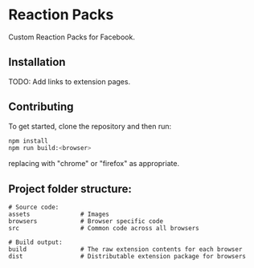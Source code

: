 # Reaction Packs

Custom Reaction Packs for Facebook.

## Installation

TODO: Add links to extension pages.

## Contributing

To get started, clone the repository and then run:

```bash
npm install
npm run build:<browser>
```

replacing <browser> with "chrome" or "firefox" as appropriate.

## Project folder structure:

    # Source code: 
    assets              # Images
    browsers            # Browser specific code
    src                 # Common code across all browsers

    # Build output:
    build               # The raw extension contents for each browser
    dist                # Distributable extension package for browsers
